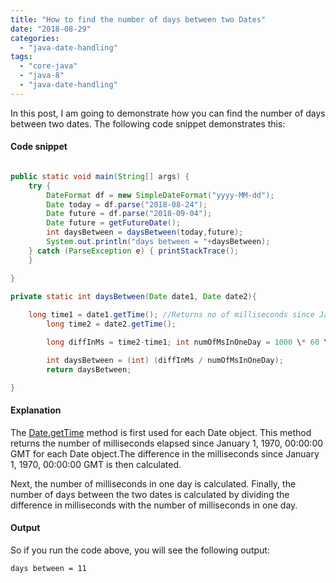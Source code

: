 ```yaml
---
title: "How to find the number of days between two Dates"
date: "2018-08-29"
categories: 
  - "java-date-handling"
tags: 
  - "core-java"
  - "java-8"
  - "java-date-handling"
---
```


In this post, I am going to demonstrate how you can find the number of days between two dates. The following code snippet demonstrates this:



#### Code snippet

````java

public static void main(String[] args) { 
    try { 
        DateFormat df = new SimpleDateFormat("yyyy-MM-dd"); 
        Date today = df.parse("2018-08-24"); 
        Date future = df.parse("2018-09-04"); 
        Date future = getFutureDate(); 
        int daysBetween = daysBetween(today,future); 
        System.out.println("days between = "+daysBetween); 
    } catch (ParseException e) { printStackTrace(); 
    }

}

private static int daysBetween(Date date1, Date date2){ 
    
    long time1 = date1.getTime(); //Returns no of milliseconds since January 1, 1970, 00:00:00 GMT
        long time2 = date2.getTime();

        long diffInMs = time2-time1; int numOfMsInOneDay = 1000 \* 60 \* 60 \* 24;

        int daysBetween = (int) (diffInMs / numOfMsInOneDay); 
        return daysBetween;

} 

````

#### Explanation

The [Date.getTime](https://docs.oracle.com/javase/8/docs/api/java/util/Date.html#getTime--) method is first used for each Date object. This method returns the number of milliseconds elapsed since January 1, 1970, 00:00:00 GMT for each Date object.The difference in the milliseconds since January 1, 1970, 00:00:00 GMT is then calculated.

Next, the number of milliseconds in one day is calculated. Finally, the number of days between the two dates is calculated by dividing the difference in milliseconds with the number of milliseconds in one day.


#### Output

So if you run the code above, you will see the following output:

```
days between = 11
```
